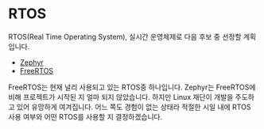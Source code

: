 # RTOS

RTOS(Real Time Operating System), 실시간 운영체제로 다음 후보 중 선정할 계획입니다.

- [Zephyr](https://www.zephyrproject.org/)
- [FreeRTOS](https://www.freertos.org/index.html)

FreeRTOS는 현재 널리 사용되고 있는 RTOS중 하나입니다. Zephyr는 FreeRTOS에 비해 프로젝트가 시작된 지 얼마 되지 않았습니다. 하지만 Linux 재단이 개발을 주도하고 있어 유망하게 여겨집니다. 어느 쪽도 경험이 없는 상태라 적절한 시일 내에 RTOS 사용 여부와 어떤 RTOS를 사용할 지 결정하겠습니다.